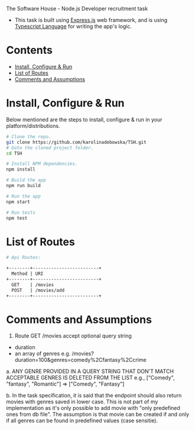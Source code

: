 
The Software House - Node.js Developer recruitment task

- This task is built using [Express.js](https://expressjs.com/) web framework, and is using [Typescript Language](https://www.typescriptlang.org/) for writing the app's logic.

# Contents

- [Install, Configure & Run](#install-configure--run)
- [List of Routes](#list-of-routes)
- [Comments and Assumptions](#comments-and-assumptions)

# Install, Configure & Run

Below mentioned are the steps to install, configure & run in your platform/distributions.

```bash
# Clone the repo.
git clone https://github.com/karolinadebowska/TSH.git
# Goto the cloned project folder.
cd TSH
```

```bash
# Install NPM dependencies.
npm install

# Build the app
npm run build

# Run the app
npm start

# Run tests
npm test
```

# List of Routes

```sh
# Api Routes:

+--------+-------------------------+
  Method | URI
+--------+-------------------------+
  GET    | /movies
  POST   | /movies/add
+--------+-------------------------+

```

# Comments and Assumptions

1. Route GET /movies accept optional query string

- duration
- an array of genres
  e.g. /movies?duration=100&genres=comedy%2Cfantasy%2Ccrime

a. ANY GENRE PROVIDED IN A QUERY STRING THAT DON'T MATCH ACCEPTABLE GENRES IS DELETED FROM THE LIST
e.g., ["Comedy", "fantasy", "Romantic"] => ["Comedy", "Fantasy"]

b. In the task specification, it is said that the endpoint should also return movies with genres saved in lower case. This is not part of my implementation as it's only possible to add movie with "only predefined ones from db file". The assumption is that movie can be created if and only if all genres can be found in predefined values (case sensitie).
